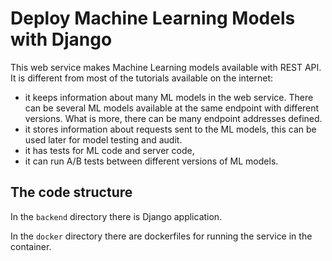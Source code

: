 # Deploy Machine Learning Models with Django

This web service makes Machine Learning models available with REST API. It is different from most of the tutorials available on the internet:

- it keeps information about many ML models in the web service. There can be several ML models available at the same endpoint with different versions. What is more, there can be many endpoint addresses defined.
- it stores information about requests sent to the ML models, this can be used later for model testing and audit.
- it has tests for ML code and server code,
- it can run A/B tests between different versions of ML models.

## The code structure

In the `backend` directory there is Django application.

In the `docker` directory there are dockerfiles for running the service in the container.

